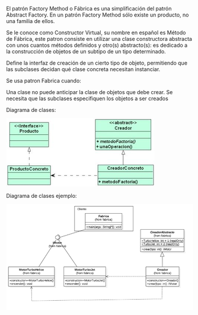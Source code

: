El patrón Factory Method o Fábrica es una simplificación del patrón Abstract Factory. En un patrón Factory Method sólo existe un producto, no una familia de ellos.

Se le conoce como Constructor Virtual, su nombre en español es Método de Fábrica, este patron consiste en utilizar una clase constructora abstracta con unos cuantos métodos definidos y otro(s) abstracto(s): es dedicado a la construcción de objetos de un subtipo de un tipo determinado.

Define la interfaz de creación de un cierto tipo de objeto, permitiendo que las subclases decidan qué clase concreta necesitan instanciar.

Se usa patron Fabrica cuando:

Una clase no puede anticipar la clase de objetos que debe crear.
Se necesita que las subclases especifiquen los objetos a ser creados

Diagrama de clases:

![patrón Factory](https://github.com/cdaza/patrones/blob/master/PatronesJava/Patrones%20Creacionales/PatronFabrica/DiagramaClasesFabricaOriginal.jpg)

Diagrama de clases ejemplo:

![patrón Factory](https://github.com/cdaza/patrones/blob/master/PatronesJava/Patrones%20Creacionales/PatronFabrica/DiagramaClasesFabrica.png)
